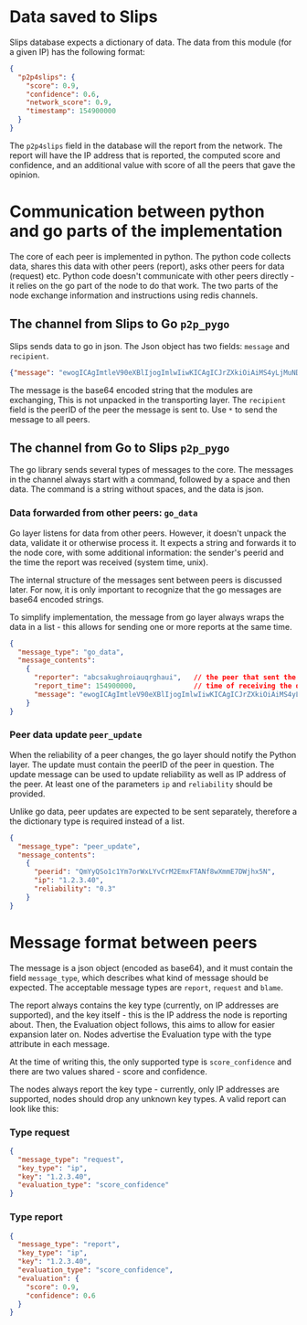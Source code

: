 # Data saved to Slips

Slips database expects a dictionary of data. The data from this module (for a given IP) has the following format: 

```json
{
  "p2p4slips": {
    "score": 0.9,
    "confidence": 0.6,
    "network_score": 0.9,
    "timestamp": 154900000
  }
}
```

The `p2p4slips` field in the database will the report from the network. The report will have the IP address that is
reported, the computed score and confidence, and an additional value with score of all the peers that gave the opinion. 

# Communication between python and go parts of the implementation

The core of each peer is implemented in python. The python code collects data, shares this data with other peers
(report), asks other peers for data (request) etc. Python code doesn't communicate with other peers directly - it relies
on the go part of the node to do that work. The two parts of the node exchange information and instructions using redis
channels. 

## The channel from Slips to Go `p2p_pygo`

Slips sends data to go in json. The Json object has two fields: `message` and `recipient`. 

```json
{"message": "ewogICAgImtleV90eXBlIjogImlwIiwKICAgICJrZXkiOiAiMS4yLjMuNDAiLAogICAgImV........jYKfQ==", "recipient": "QmYyQSo1c1Ym7orWxLYvCrM2EmxFTANf8wXmmE7DWjhx5N"}
```

The message is the base64 encoded string that the modules are exchanging, This is not unpacked in the transporting layer. The `recipient` field is the peerID of the peer the message is sent to. Use `*` to send the message to all peers.

## The channel from Go to Slips `p2p_pygo`

The go library sends several types of messages to the core. The messages in the channel always start with a command,
followed by a space and then data. The command is a string without spaces, and the data is json.

### Data forwarded from other peers: `go_data`

Go layer listens for data from other peers. However, it doesn't unpack the data, validate it or otherwise process it. It
expects a string and forwards it to the node core, with some additional information: the sender's peerid and the time
the report was received (system time, unix).

The internal structure of the messages sent between peers is discussed later. For now, it is only important to recognize
that the go messages are base64 encoded strings.

To simplify implementation, the message from go layer always wraps the data in a list - this allows for sending one or
more reports at the same time.

```json
{
  "message_type": "go_data",
  "message_contents": 
    {
      "reporter": "abcsakughroiauqrghaui",   // the peer that sent the data
      "report_time": 154900000,              // time of receiving the data
      "message": "ewogICAgImtleV90eXBlIjogImlwIiwKICAgICJrZXkiOiAiMS4yLjMuNDAiLAogICAgImV........jYKfQ=="
    }
}
```

### Peer data update `peer_update`

When the reliability of a peer changes, the go layer should notify the Python layer. The update must contain the peerID
of the peer in question. The update message can be used to update reliability as well as IP address of the peer. At
least one of the parameters `ip` and `reliability` should be provided.

Unlike go data, peer updates are expected to be sent separately, therefore a the dictionary type is required instead of
a list.

```json
{
  "message_type": "peer_update",
  "message_contents":
    {
      "peerid": "QmYyQSo1c1Ym7orWxLYvCrM2EmxFTANf8wXmmE7DWjhx5N",
      "ip": "1.2.3.40",
      "reliability": "0.3"
    }
}
```


# Message format between peers

The message is a json object (encoded as base64), and it must contain the field `message_type`, which describes what
kind of message should be expected. The acceptable message types are `report`, `request` and `blame`.

The report always contains the key type (currently, on IP addresses are supported), and the key itself - this is the IP
address the node is reporting about. Then, the Evaluation object follows, this aims to allow for easier expansion later
on. Nodes advertise the Evaluation type with the type attribute in each message.

At the time of writing this, the only supported type is `score_confidence` and there are two values shared - score and
confidence.

The nodes always report the key type - currently, only IP addresses are supported, nodes should drop any unknown key
types. A valid report can look like this:

### Type request

```json
{
  "message_type": "request",
  "key_type": "ip",
  "key": "1.2.3.40",
  "evaluation_type": "score_confidence"
}
```

### Type report

```json
{
  "message_type": "report",
  "key_type": "ip",
  "key": "1.2.3.40",
  "evaluation_type": "score_confidence",
  "evaluation": {
    "score": 0.9,
    "confidence": 0.6
  }
}
```
